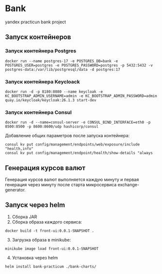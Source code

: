 # Bank

yandex practicun bank project

## Запуск контейнеров

### Запуск контейнера Postgres

```
docker run --name postgres-17 -e POSTGRES_DB=bank -e POSTGRES_USER=postgres -e POSTGRES_PASSWORD=postgres -p 5432:5432 -v postgres-data:/var/lib/postgresql/data -d postgres:17
```

### Запуск контейнера Keycloack

```
docker run -d -p 8180:8080 --name keycloak -e KC_BOOTSTRAP_ADMIN_USERNAME=admin -e KC_BOOTSTRAP_ADMIN_PASSWORD=admin quay.io/keycloak/keycloak:26.1.3 start-dev 
```

### Запуск контейнера Consul

```
docker run -d --name=consul-server -e CONSUL_BIND_INTERFACE=eth0 -p 8500:8500 -p 8600:8600/udp hashicorp/consul
```

Добавление общих параметров после запуска контейнера:

```
consul kv put config/management/endpoints/web/exposure/include "health,info"
consul kv put config/management/endpoint/health/show-details "always
```

## Генерация курсов валют  

Генерация курсов валют выполняется каждую минуту и первая генерация через минуту после старта микросервиса
exchange-generator.


## Запуск через helm

1. Сборка JAR
2. Сборка образа каждого сервиса:
```
docker build -t front-ui:0.0.1-SNAPSHOT .
```
3. Загрузка образа в minikube:
```
minikube image load front-ui:0.0.1-SNAPSHOT
```
4. Установка через helm
```
helm install bank-practicum ./bank-charts/
```
